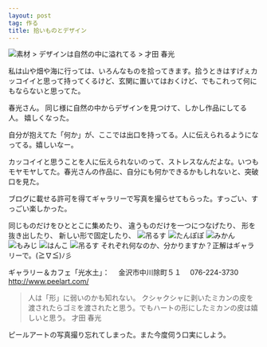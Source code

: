 ```yaml
---
layout: post
tag: 作る
title: 拾いものとデザイン
---
```



<img src="https://kobapan.com/f/6276193198_cb45a4bd0c.jpg" alt="素材"/>
> デザインは自然の中に溢れてる
> 才田 春光


私は山や畑や海に行っては、いろんなものを拾ってきます。拾うときはすげぇカッコイイと思って持ってくるけど、玄関に置いてはおくけど、でもこれって何にもならないと思ってた。


春光さん。 同じ様に自然の中からデザインを見つけて、しかし作品にしてる人。
嬉しくなった。

自分が抱えてた「何か」が、ここでは出口を持ってる。人に伝えられるようになってる。嬉しいなー。

カッコイイと思うことを人に伝えられないのって、ストレスなんだよな。いつもモヤモヤしてた。春光さんの作品に、自分にも何かできるかもしれないと、突破口を見た。



ブログに載せる許可を得てギャラリーで写真を撮らせてもらった。すっごい、すっごい楽しかった。


同じものだけをひととこに集めたり、
違うものだけを一つにつなげたり、
形を抜き出したり、
新しい形で固定したり、
<img src="https://kobapan.com/f/6275668683_d81011aa74.jpg" alt="吊るす"/>
<img src="https://kobapan.com/f/6276192416_e686b11d58.jpg" alt="たんぽぽ"/>
<img src="https://kobapan.com/f/6276192850_1f7b3c841d.jpg" alt="みかん"/>
<img src="https://kobapan.com/f/6276192696_1f7b09dfe1.jpg" alt="もみじ"/>
<img src="https://kobapan.com/f/6275668985_2a5dbe82a2.jpg" alt="はんこ"/>
<img src="https://kobapan.com/f/6275669313_656e42c9a6.jpg" alt="吊るす"/>
それぞれ何なのか、分かりますか？正解はギャラリーで。(≧∇≦)ﾉ彡


ギャラリー＆カフェ「光水土」：
　金沢市中川除町５１
　076-224-3730
<a href="http://www.peelart.com/" target="_blank" title="才田春光サイト">http://www.peelart.com/</a>


> 人は「形」に弱いのかも知れない。
> クシャクシャに剥いたミカンの皮を渡されたらゴミを渡されたと思う。でもハートの形にしたミカンの皮は嬉しいと思う。
> 才田 春光 

ピールアートの写真撮り忘れてしまった。また今度伺う口実にしよう。



     